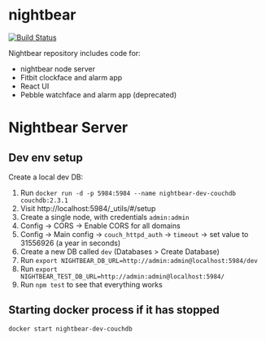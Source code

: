 # nightbear

[![Build Status](https://travis-ci.org/marjakapyaho/nightbear.svg?branch=master)](https://travis-ci.org/marjakapyaho/nightbear)

Nightbear repository includes code for:
* nightbear node server
* Fitbit clockface and alarm app
* React UI
* Pebble watchface and alarm app (deprecated)


# Nightbear Server

## Dev env setup

Create a local dev DB:

1. Run `docker run -d -p 5984:5984 --name nightbear-dev-couchdb couchdb:2.3.1`
1. Visit http://localhost:5984/_utils/#/setup
1. Create a single node, with credentials `admin:admin`
1. Config -> CORS -> Enable CORS for all domains
1. Config -> Main config -> `couch_httpd_auth` -> `timeout` -> set value to 31556926 (a year in seconds)
1. Create a new DB called `dev` (Databases > Create Database)
1. Run `export NIGHTBEAR_DB_URL=http://admin:admin@localhost:5984/dev`
1. Run `export NIGHTBEAR_TEST_DB_URL=http://admin:admin@localhost:5984/`
1. Run `npm test` to see that everything works

## Starting docker process if it has stopped

`docker start nightbear-dev-couchdb`
